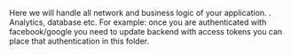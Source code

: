 Here we will handle all network and business logic of your application. . Analytics, database etc.
For example:
once you are authenticated with facebook/google you need to update backend with access tokens you can place that authentication in this folder.

